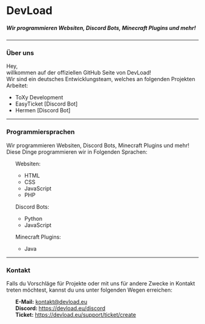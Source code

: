 <h1>DevLoad</h1>
<h5>Wir programmieren Websiten, Discord Bots, Minecraft Plugins und mehr!</h5>

<hr>
<h3><b>Über uns</b></h3>
Hey, <br>
willkommen auf der offiziellen GitHub Seite von DevLoad!<br>
Wir sind ein deutsches Entwicklungsteam, welches an folgenden Projekten Arbeitet: 

<ul>
<li>ToXy Development</li>
<li>EasyTicket [Discord Bot]</li>
<li>Hermen [Discord Bot]</li>
</ul>
<hr>
<h3><b>Programmiersprachen</b></h3>
Wir programmieren Websiten, Discord Bots, Minecraft Plugins und mehr! 
Diese Dinge programmieren wir in Folgenden Sprachen:
<ul>Websiten: <ul><li>HTML</li><li>CSS</li><li>JavaScript</li><li>PHP</li></ul></ul>
<ul>Discord Bots: <ul><li>Python</li><li>JavaScript</li></ul></ul>
<ul>Minecraft Plugins: <ul><li>Java</li></ul></ul>
<hr>
<h3><b>Kontakt</b></h3>
Falls du Vorschläge für Projekte oder mit uns für andere Zwecke in Kontakt treten möchtest, kannst du uns unter folgenden Wegen erreichen:
<br>
<ul><b>E-Mail:</b> <a href="mailto:kontakt@devload.eu">kontakt@devload.eu</a><br><b>Discord: </b><a href="https://devload.eu/discord">https://devload.eu/discord</a><br><b>Ticket:</b> <a href="https://devload.eu/support/ticket/create">https://devload.eu/support/ticket/create</a></ul>
